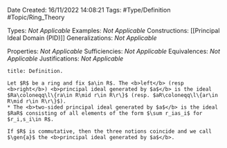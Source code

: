 <div class="topSpace"></div>

Date Created: 16/11/2022 14:08:21
Tags: #Type/Definition #Topic/Ring_Theory

Types: <i>Not Applicable</i>
Examples: <i>Not Applicable</i>
Constructions: [[Principal Ideal Domain (PID)]]
Generalizations: <i>Not Applicable</i>

Properties: <i>Not Applicable</i>
Sufficiencies: <i>Not Applicable</i>
Equivalences: <i>Not Applicable</i>
Justifications: <i>Not Applicable</i>

``` ad-Definition
title: Definition.

Let $R$ be a ring and fix $a\in R$. The <b>left</b> (resp <b>right</b>) <b>principal ideal generated by $a$</b> is the ideal $Ra\coloneqq\l\{ra\in R\mid r\in R\r\}$ (resp. $aR\coloneqq\l\{ar\in R\mid r\in R\r\}$).
* The <b>two-sided principal ideal generated by $a$</b> is the ideal $RaR$ consisting of all elements of the form $\sum r_ias_i$ for $r_i,s_i\in R$.

If $R$ is commutative, then the three notions coincide and we call $\gen{a}$ the <b>principal ideal generated by $a$</b>.

```
